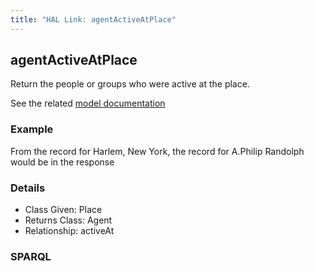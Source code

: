```yaml
---
title: "HAL Link: agentActiveAtPlace"
---
```


## agentActiveAtPlace

Return the people or groups who were active at the place.

See the related [model documentation](/model/actor/#active-dates)

### Example

From the record for Harlem, New York, the record for A.Philip Randolph would be in the response


### Details

* Class Given: Place
* Returns Class: Agent
* Relationship: activeAt


### SPARQL
```

```

